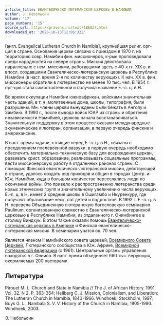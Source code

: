 ```yaml
---
article_title: ЕВАНГЕЛИЧЕСКО-ЛЮТЕРАНСКАЯ ЦЕРКОВЬ В НАМИБИИ
author: Э. Небольсин
volume: '17'
page_numbers: '15'
source_url: https://pravenc.ru/text/186837.html
downloaded_at: '2025-10-13T12:06:33Z'
---
```


[англ. Evangelical Lutheran Church in Namibia], крупнейшая религ. орг-ция в стране. Основание церкви связано с приездом в 1870 г. на территорию совр. Намибии фин. миссионеров, к-рые проповедовали среди народностей на севере страны. Миссия действовала параллельно с нем. миссиями, работавшими здесь с 40-х гг. XIX в. и впосл. создавшими Евангелическо-лютеранскую церковь в Республике Намибии (в наст. время 2-я по количеству верующих). К нач. XX в. фин. миссионеры обратили в лютеранство не менее 10 тыс. чел. В 1954 г. орг-ция стала самостоятельной и получила название Е.-л. ц. в Н.

Во время оккупации Намибии южноафрикан. войсками значительная часть зданий, в т. ч. молитвенные дома, школы, типография, были разрушены. Мн. члены церкви вынуждены были бежать в Анголу и Замбию. В 1990 г., после вывода войск ЮАР из страны и обретения независимости Намибией, церковь начала восстанавливаться. Значительную поддержку в этом процессе оказали международные экуменические и лютеран. организации, в первую очередь финские и американские.

В наст. время задачи, стоящие перед Е.-л. ц. в Н., связаны с преодолением послевоенной разрухи: в первую очередь необходимо обеспечить материально-техническую базу для возрождения церкви, развивать христ. образование, реализовывать социальные программы, вести миссионерскую работу в отдаленных районах страны. С помощью Финской евангелическо-лютеранской миссии, действующей в стране, удалось создать ряд приходов и общин в городах Центр. и Юж. Намибии, куда в большом количестве переселялись люди по окончании войны. Это привело к распространению лютеранства среди новых этнических групп и значительному увеличению числа верующих. Е.-л. ц. в Н. имеет 2 средние школы в Ошигамбо и Нкуренкуру, где получают образование неск. сот детей и подростков. В 1992 г. Е.-л. ц. в Н. перевела Объединенную лютеранскую богословскую семинарию Paulinum, организованную совместно с Евангелическо-лютеранской церковью в Республике Намибии, из отдаленного г. Очимбингве в столицу Виндхук. В этом также оказали помощь [Евангелическо-лютеранская церковь в Америке](<https://pravenc.ru/text/Евангелическо-лютеранская церковь в Америке.html>) и Финская евангелическо-лютеранская миссия. В семинарии учатся ок. 70 чел.

Является членом Намибийского совета церквей, [Всемирного Совета Церквей](<https://pravenc.ru/text/Всемирного Совета Церквей.html>), Лютеранского сообщества в Юж. Африке, [Всемирной лютеранской федерации](<https://pravenc.ru/text/Всемирной лютеранской федерации.html>) (с 1961). Центральные органы управления находятся в г. Ониипа. В наст. время объединяет 660 тыс. верующих, окормляемых 200 пасторами.

## Литература

Pirouet M. L. Church and State in Namibia // The J. of African History. 1991. Vol. 32. N 2. P. 363-364; Hellberg C. J. Mission, Colonialism, and Liberation: The Lutheran Church in Namibia, 1840-1966. Windhoek; Stockholm, 1997; Buys G. L., Nambala S. V. V. History of the Church in Namibia, 1805-1990. Windhoek, 2003.

Э. Небольсин
